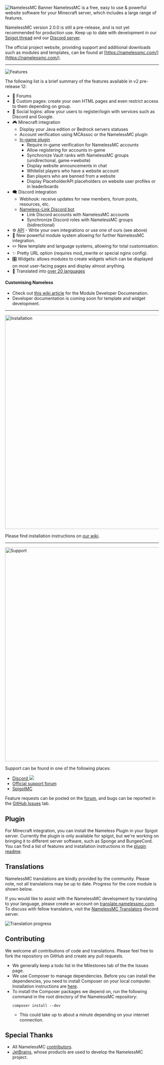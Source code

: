![NamelessMC Banner](https://i.imgur.com/gt8uezk.png)
NamelessMC is a free, easy to use & powerful website software for your Minecraft server, which includes a large range of features.

NamelessMC version 2.0.0 is still a pre-release, and is not yet recommended for production use. Keep up to date with development in our [Spigot thread](https://www.spigotmc.org/threads/nameless-minecraft-website-software.34810) and our [Discord server](https://discord.gg/nameless).

The official project website, providing support and additional downloads such as modules and templates, can be found at [https://namelessmc.com/](https://namelessmc.com/).

---

![Features](https://user-images.githubusercontent.com/26070412/137838580-168ebd24-a222-4a64-a220-d3029650f0ab.png)

The following list is a brief summary of the features available in v2 pre-release 12:

- 🙋 Forums
- 📃 Custom pages: create your own HTML pages and even restrict access to them depending on group.
- 👥 Social logins: allow your users to register/login with services such as Discord and Google.
- 🎮 Minecraft integration
    - Display your Java edition or Bedrock servers statuses
    - Account verification using MCAssoc or the NamelessMC plugin
    - [In-game plugin](https://www.spigotmc.org/resources/nameless-plugin-for-v2.59032)
        - Require in-game verification for NamelessMC accounts
        - Allow registering for accounts in-game
        - Synchronize Vault ranks with NamelessMC groups (unidirectional, game->website)
        - Display website announcements in chat
        - Whitelist players who have a website account
        - Ban players who are banned from a website
        - Display PlaceholderAPI placeholders on website user profiles or in leaderboards
- 🗨️ Discord integration
    - Webhook: receive updates for new members, forum posts, resources, etc.
    - [Nameless-Link Discord bot](https://github.com/NamelessMC/Nameless-Link/wiki/Setup)
        - Link Discord accounts with NamelessMC accounts
        - Synchronize Discord roles with NamelessMC groups (bidirectional)
- ⚙️ [API](/api-documentation) - Write your own integrations or use one of ours (see above)
- 🧩 New powerful module system allowing for further NamelessMC integration.
- ✏️ New template and language systems, allowing for total customisation.
- ✨ Pretty URL option (requires mod_rewrite or special nginx config).
- 🎛 Widgets: allows modules to create widgets which can be displayed on most user-facing pages and display almost anything.
- 🚩 Translated into [over 20 languages](https://github.com/NamelessMC/Nameless/tree/v2/custom/languages)


#### Customising Nameless
- Check out [this wiki article](/module-documentation) for the Module Developer Documenation.
- Developer documentation is coming soon for template and widget development.

---

<img src="https://user-images.githubusercontent.com/26070412/137838848-f7aaec70-102f-4b4e-9cb0-c8a8ecc41eb1.png" alt="Installation" width="700">

Please find installation instructions on [our wiki](/installation).

---

<img src="https://user-images.githubusercontent.com/26070412/137838954-c0f26ae0-d5f9-429e-89ed-db22441a2057.png" alt="Support" width="700">

Support can be found in one of the following places:
- [Discord <img src="https://discordapp.com/api/guilds/246705793066467328/widget.png?style=shield">](https://discord.gg/nameless)
- [Official support forum](https://namelessmc.com/forum)
- [SpigotMC](https://www.spigotmc.org/threads/nameless-minecraft-website-software.34810/)

Feature requests can be posted on the [forum](https://namelessmc.com/forum/view/7-web-feature-requests/), and bugs can be reported in the [GitHub Issues](https://github.com/NamelessMC/Nameless/issues) tab.

## Plugin
For Minecraft integration, you can install the Nameless Plugin in your Spigot server. Currently the plugin is only available for spigot, but we're working on bringing it to different server software, such as Sponge and BungeeCord. You can find a list of features and installation instructions in the [plugin readme](https://github.com/NamelessMC/Nameless-Plugin/blob/master/README.md).

## Translations
NamelessMC translations are kindly provided by the community. Please note, not all translations may be up to date. Progress for the core module is shown below.

If you would like to assist with the NamelessMC development by translating to your language, please create an account on [translate.namelessmc.com](https://translate.namelessmc.com/projects/namelessmc/). To discuss with fellow translators, visit the [NamelessMC Translators](https://discord.gg/7Dku3fE) discord server.

![Translation progress](https://translate.namelessmc.com/widgets/namelessmc/-/nameless/multi-auto.svg)

## Contributing
We welcome all contributions of code and translations. Please feel free to fork the repository on GitHub and create any pull requests.
- We generally keep a todo list in the Milestones tab of the the Issues page.
- We use Composer to manage dependencies. Before you can install the dependencies, you need to install Composer on your local computer. Installation instructions are [here](https://getcomposer.org/doc/00-intro.md).
- To install the Composer packages we depend on, run the following command in the root directory of the NamelessMC repository:
    ```
    composer install --dev
    ```
  - This could take up to about a minute depending on your internet connection.

## Special Thanks
- All NamelessMC [contributors](https://github.com/NamelessMC/Nameless/graphs/contributors).
- [JetBrains](https://www.jetbrains.com/), whose products are used to develop the NamelessMC project.